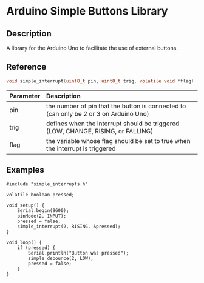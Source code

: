 # Arduino Simple Buttons Library

## Description

A library for the Arduino Uno to facilitate the use of external buttons.

## Reference

```C
void simple_interrupt(uint8_t pin, uint8_t trig, volatile void *flag)
```

| Parameter | Description |
| :--- | :--- |
| pin | the number of pin that the button is connected to (can only be 2 or 3 on Arduino Uno) |
| trig | defines when the interrupt should be triggered (LOW, CHANGE, RISING, or FALLING) |
| flag | the variable whose flag should be set to true when the interrupt is triggered |

## Examples

```
#include "simple_interrupts.h"

volatile boolean pressed;

void setup() {
	Serial.begin(9600);
	pinMode(2, INPUT);
	pressed = false;
	simple_interrupt(2, RISING, &pressed);
}

void loop() {
	if (pressed) {
		Serial.println("Button was pressed");
		simple_debounce(2, LOW);
		pressed = false;
	}
}
```